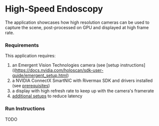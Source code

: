 # High-Speed Endoscopy

The application showcases how high resolution cameras can be used to capture the scene, post-processed on GPU and displayed at high frame rate.

### Requirements

This application requires:
1. an Emergent Vision Technologies camera (see [setup instructions]((https://docs.nvidia.com/holoscan/sdk-user-guide/emergent_setup.html)
2. a NVIDIA ConnectX SmartNIC with Rivermax SDK and drivers installed (see [prerequisites](../../README.md#prerequisites))
3. a display with high refresh rate to keep up with the camera's framerate
4. [additional setups](https://docs.nvidia.com/holoscan/sdk-user-guide/additional_setup.html) to reduce latency

### Run Instructions

TODO
